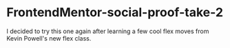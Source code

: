 # FrontendMentor-social-proof-take-2


I decided to try this one again after learning a few cool flex moves from Kevin Powell's new flex class.
